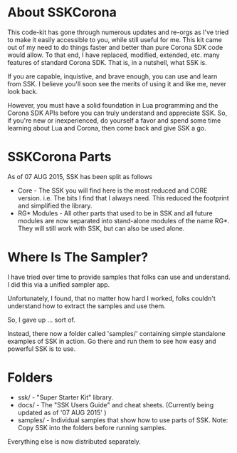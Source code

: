 

About SSKCorona
============
This code-kit has gone through numerous updates and re-orgs as I've tried to make it easily accessible to you, while still useful for me.  This kit came out of my need to do things faster and better than pure Corona SDK code would allow.  To that end, I have replaced, modified, extended, etc. many features of standard Corona SDK.  That is, in a nutshell, what SSK is.

If you are capable, inquistive, and brave enough, you can use and learn from SSK.  I believe you'll soon see the merits of using it and like me, never look back.

However, you must have a solid foundation in Lua programming and the Corona SDK APIs before you can truly understand and appreciate SSK.  So, if you're new or inexperienced, do yourself a favor and spend some time learning about Lua and Corona, then come back and give SSK a go.


SSKCorona Parts
============
As of 07 AUG 2015, SSK has been split as follows
 * Core - The SSK you will find here is the most reduced and CORE version.  i.e. The bits I find that I always need.  This reduced the footprint and simplified the library.
 * RG* Modules - All other parts that used to be in SSK and all future modules are now separated into stand-alone modules of the name RG*.  They will still work with SSK, but can also be used alone.

Where Is The Sampler?
============
I have tried over time to provide samples that folks can use and understand.  I did this via a unified sampler app.  

Unfortunately, I found, that no matter how hard I worked, folks couldn't understand how to extract the samples and use them.

So, I gave up ... sort of.  

Instead, there now a folder called 'samples/' containing simple standalone examples of SSK in action.  Go there and run them to see how easy and powerful SSK is to use.


Folders
============
 * ssk/ - "Super Starter Kit" library.
 * docs/ - The "SSK Users Guide" and cheat sheets.  (Currently being updated as of '07 AUG 2015' )
 * samples/  - Individual samples that show how to use parts of SSK.  Note: Copy SSK into the folders before running samples.

Everything else is now distributed separately.  

